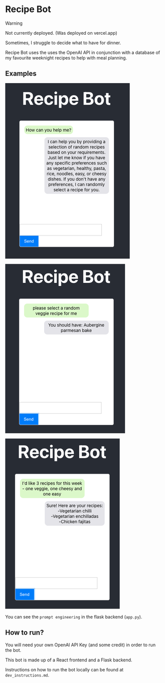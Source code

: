 # Recipe Bot

> [!WARNING]
> Not currently deployed. (Was deployed on vercel.app)

Sometimes, I struggle to decide what to have for dinner.

Recipe Bot uses the uses the OpenAI API in conjunction with a database of my favourite weeknight recipes to help with meal planning.

## Examples

![How the bot can help](images/bot_1.png)

![How the bot can help](images/bot_2.png)

![How the bot can help](images/bot_3.png)

You can see the `prompt engineering` in the flask backend (`app.py`).

## How to run?
You will need your own OpenAI API Key (and some credit) in order to run the bot. 

This bot is made up of a React frontend and a Flask backend.

Instructions on how to run the bot locally can be found at `dev_instructions.md`.
